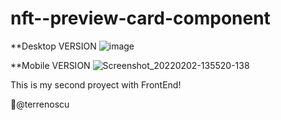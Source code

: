 # nft--preview-card-component

**Desktop VERSION
![image](https://user-images.githubusercontent.com/78498733/152199359-78175fe2-8f6e-4d91-9389-6b5b366f08b3.png)

**Mobile VERSION
![Screenshot_20220202-135520-138](https://user-images.githubusercontent.com/78498733/152200261-904e7591-da50-4b15-9fd1-078181b42476.png)

This is my second proyect with FrontEnd!

🚀@terrenoscu

